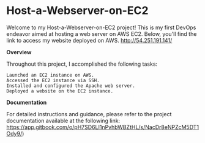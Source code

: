 # Host-a-Webserver-on-EC2

Welcome to my Host-a-Webserver-on-EC2 project! This is my first DevOps endeavor aimed at hosting a web server on AWS EC2. Below, you'll find the link to access my website deployed on AWS.
http://54.251.191.141/

**Overview**

Throughout this project, I accomplished the following tasks:

    Launched an EC2 instance on AWS.
    Accessed the EC2 instance via SSH.
    Installed and configured the Apache web server.
    Deployed a website on the EC2 instance.

**Documentation**

For detailed instructions and guidance, please refer to the project documentation available at the following link:
https://app.gitbook.com/o/pH7SD6LI1nPvhbWBZtHL/s/NacDr8eNPZcM5DT1Ody9/)
